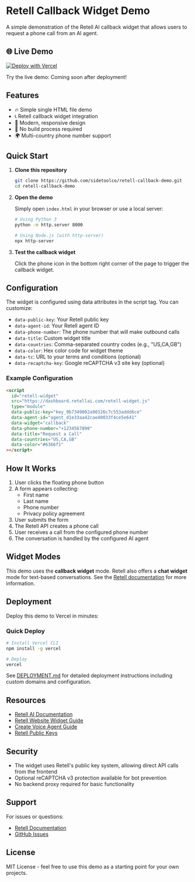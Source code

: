 # Retell Callback Widget Demo

A simple demonstration of the Retell AI callback widget that allows users to request a phone call from an AI agent.

## 🌐 Live Demo

[![Deploy with Vercel](https://vercel.com/button)](https://vercel.com/new/clone?repository-url=https://github.com/sidetoolco/retell-callback-demo)

Try the live demo: Coming soon after deployment!

## Features

- 🔥 Simple single HTML file demo
- 📞 Retell callback widget integration
- 🎨 Modern, responsive design
- 🚀 No build process required
- 🌍 Multi-country phone number support

## Quick Start

1. **Clone this repository**
   ```bash
   git clone https://github.com/sidetoolco/retell-callback-demo.git
   cd retell-callback-demo
   ```

2. **Open the demo**

   Simply open `index.html` in your browser or use a local server:

   ```bash
   # Using Python 3
   python -m http.server 8000

   # Using Node.js (with http-server)
   npx http-server
   ```

3. **Test the callback widget**

   Click the phone icon in the bottom right corner of the page to trigger the callback widget.

## Configuration

The widget is configured using data attributes in the script tag. You can customize:

- `data-public-key`: Your Retell public key
- `data-agent-id`: Your Retell agent ID
- `data-phone-number`: The phone number that will make outbound calls
- `data-title`: Custom widget title
- `data-countries`: Comma-separated country codes (e.g., "US,CA,GB")
- `data-color`: Hex color code for widget theme
- `data-tc`: URL to your terms and conditions (optional)
- `data-recaptcha-key`: Google reCAPTCHA v3 site key (optional)

### Example Configuration

```html
<script
  id="retell-widget"
  src="https://dashboard.retellai.com/retell-widget.js"
  type="module"
  data-public-key="key_9b7349002a90326c7c553addd6ce"
  data-agent-id="agent_d1e33aa42cae40033f4ce5e641"
  data-widget="callback"
  data-phone-number="+1234567890"
  data-title="Request a Call"
  data-countries="US,CA,GB"
  data-color="#6366f1"
></script>
```

## How It Works

1. User clicks the floating phone button
2. A form appears collecting:
   - First name
   - Last name
   - Phone number
   - Privacy policy agreement
3. User submits the form
4. The Retell API creates a phone call
5. User receives a call from the configured phone number
6. The conversation is handled by the configured AI agent

## Widget Modes

This demo uses the **callback widget** mode. Retell also offers a **chat widget** mode for text-based conversations. See the [Retell documentation](https://docs.retellai.com) for more information.

## Deployment

Deploy this demo to Vercel in minutes:

### Quick Deploy

```bash
# Install Vercel CLI
npm install -g vercel

# Deploy
vercel
```

See [DEPLOYMENT.md](./DEPLOYMENT.md) for detailed deployment instructions including custom domains and configuration.

## Resources

- [Retell AI Documentation](https://docs.retellai.com)
- [Retell Website Widget Guide](https://docs.retellai.com/build/retell-website-widget)
- [Create Voice Agent Guide](https://docs.retellai.com/build/create-voice-agent)
- [Retell Public Keys](https://docs.retellai.com/accounts/public-keys)

## Security

- The widget uses Retell's public key system, allowing direct API calls from the frontend
- Optional reCAPTCHA v3 protection available for bot prevention
- No backend proxy required for basic functionality

## Support

For issues or questions:
- [Retell Documentation](https://docs.retellai.com)
- [GitHub Issues](https://github.com/sidetoolco/retell-callback-demo/issues)

## License

MIT License - feel free to use this demo as a starting point for your own projects.
